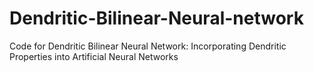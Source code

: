# Dendritic-Bilinear-Neural-network
Code for Dendritic Bilinear Neural Network: Incorporating Dendritic Properties into Artificial Neural Networks
